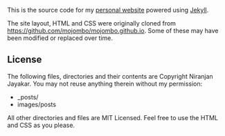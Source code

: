 This is the source code for my [personal website](https://nija-at.github.io)
powered using [Jekyll](https://jekyllrb.com/).

The site layout, HTML and CSS were originally cloned from
https://github.com/mojombo/mojombo.github.io. Some of these may have been
modified or replaced over time.

## License

The following files, directories and their contents are Copyright Niranjan Jayakar.
You may not reuse anything therein without my permission:

* \_posts/
* images/posts

All other directories and files are MIT Licensed. Feel free to use the HTML and
CSS as you please.
